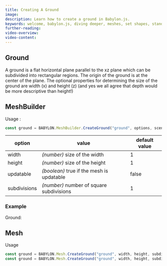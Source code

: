 ```yaml
---
title: Creating A Ground
image: 
description: Learn how to create a ground in Babylon.js.
keywords: welcome, babylon.js, diving deeper, meshes, set shapes, standard shapes, ground
further-reading:
video-overview:
video-content:
---
```


## Ground
A ground is a flat horizontal plane parallel to the xz plane which can be subdivided into rectangular regions. The origin of the ground is at the center of the plane. The optional properties for determining the size of the ground are width (x) and height (z) (and yes we all agree that depth would be more descriptive than height!)

## MeshBuilder
Usage :
```javascript
const ground = BABYLON.MeshBuilder.CreateGround("ground", options, scene); //scene is optional and defaults to the current scene
```

option|value|default value
--------|-----|-------------
width|_(number)_ size of the width|1
height|_(number)_ size of the height|1
updatable|_(boolean)_ true if the mesh is updatable|false
subdivisions|_(number)_ number of square subdivisions|1

### Example
Ground: <Playground id="#45R5JK" title="Create a Ground" description="Simple example of creating a ground."/>


## Mesh
Usage
```javascript
const ground = BABYLON.Mesh.CreateGround("ground", width, height, subdivisions, scene);
const ground = BABYLON.Mesh.CreateGround("ground", width, height, subdivisions, scene, updatable); //one optional parameter after scene
```
